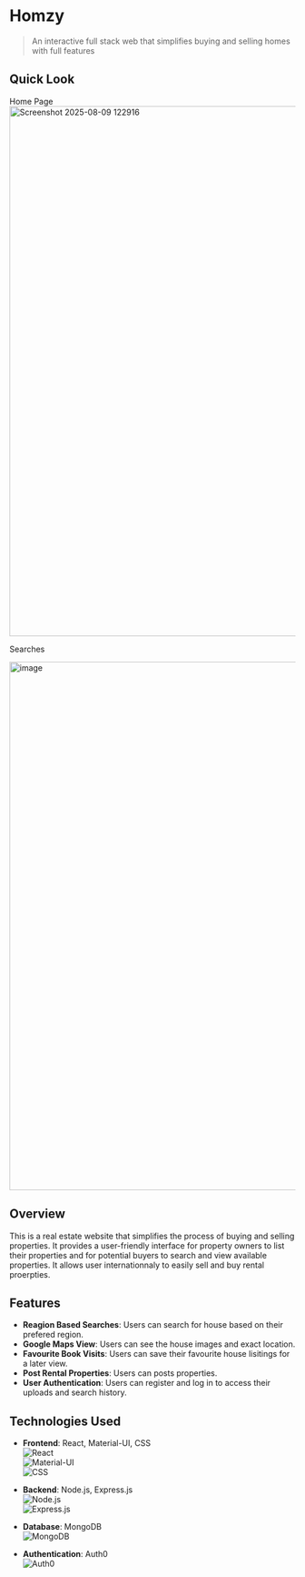 # Homzy
> An interactive full stack web that simplifies buying and selling homes with full features

## Quick Look
Home Page
<img width="1894" height="932" alt="Screenshot 2025-08-09 122916" src="https://github.com/user-attachments/assets/2bc14a92-7aa7-4034-aaa6-97563840e489" />

Searches

<img width="1871" height="929" alt="image" src="https://github.com/user-attachments/assets/2520460c-5625-42da-8739-b9569d273d4c" />



## Overview

This is a real estate website that simplifies the process of buying and selling properties. It provides a user-friendly interface for property owners to list their properties and for potential buyers to search and view available properties. It allows user internationnaly to easily sell and buy rental proerpties.


## Features

- **Reagion Based Searches**: Users can search for house based on their prefered region.
- **Google Maps View**: Users can see the house images and exact location.
- **Favourite Book Visits**: Users can save their favourite house lisitings for a later view.
- **Post Rental Properties**: Users can posts properties.
- **User Authentication**: Users can register and log in to access their uploads and search history.

## Technologies Used

- **Frontend**: React, Material-UI, CSS  
  ![React](https://img.shields.io/badge/React-%2320232a.svg?logo=react&logoColor=%2361DAFB)  
  ![Material-UI](https://img.shields.io/badge/Material--UI-%230081CB.svg?logo=material-ui&logoColor=white)  
  ![CSS](https://img.shields.io/badge/CSS-%231572B6.svg?logo=css3&logoColor=white)

- **Backend**: Node.js, Express.js  
  ![Node.js](https://img.shields.io/badge/Node.js-%23339933.svg?logo=node.js&logoColor=white)  
  ![Express.js](https://img.shields.io/badge/Express.js-%23000000.svg?logo=express&logoColor=white)

- **Database**: MongoDB  
  ![MongoDB](https://img.shields.io/badge/MongoDB-%234ea94b.svg?logo=mongodb&logoColor=white)

- **Authentication**: Auth0  
  ![Auth0](https://img.shields.io/badge/Auth0-%23000000.svg?logo=auth0&logoColor=white)
